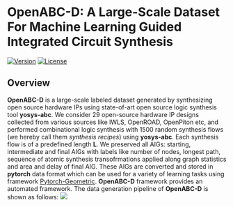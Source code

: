 # OpenABC-D: A Large-Scale Dataset For Machine Learning Guided Integrated Circuit Synthesis 
[![Version](https://img.shields.io/badge/Version-1.0.0-brightgreen)](https://github.com/NYU-MLDA/OpenABC) 
[![License](https://img.shields.io/badge/License-BSD%203--Clause-blue.svg)](https://opensource.org/licenses/BSD-3-Clause)

## Overview

**OpenABC-D** is a large-scale labeled dataset generated by synthesizing open source hardware IPs using state-of-art open source logic synthesis tool **yosys-abc**. We consider 29 open-source hardware IP designs collected from various sources like IWLS, OpenROAD, OpenPiton etc, and performed combinational logic synthesis with 1500 random synthesis flows (we hereby call them *synthesis recipes*) using **yosys-abc**. Each synthesis flow is of a predefined length **L**. We preserved all AIGs: starting, intermediate and final AIGs with labels like number of nodes, longest path, sequence of atomic synthesis transofrmations applied along graph statistics and area and delay of final AIG. These AIGs are converted and stored in **pytorch** data format which can be used for a variety of learning tasks using framework [Pytorch-Geometric](https://github.com/rusty1s/pytorch_geometric). **OpenABC-D** framework provides an automated framework. The data generation pipeline of **OpenABC-D** is shown as follows:
![](https://github.com/NYU-MLDA/OpenABC/blob/master/figures/DatagenerationPipeline.png)
